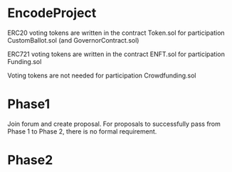 # EncodeProject

ERC20 voting tokens are written in the contract Token.sol for participation CustomBallot.sol (and GovernorContract.sol)

ERC721 voting tokens are written in the contract ENFT.sol for participation Funding.sol

Voting tokens are not needed for participation Crowdfunding.sol 

# Phase1
Join forum and create proposal.
For proposals to successfully pass from Phase 1 to Phase 2, there is no formal requirement.

# Phase2